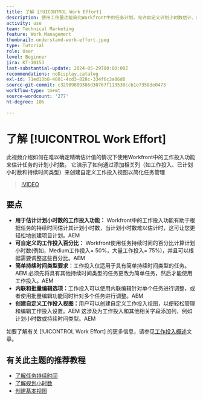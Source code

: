 ```yaml
---
title: 了解 [!UICONTROL Work Effort]
description: 使用工作量功能简化Workfront中的任务计划，允许自定义计划小时数估计、内联和批量编辑以及自定义视图，以实现高效的项目管理。
activity: use
team: Technical Marketing
feature: Work Management
thumbnail: understand-work-effort.jpeg
type: Tutorial
role: User
level: Beginner
jira: KT-10153
last-substantial-update: 2024-05-29T00:00:00Z
recommendations: noDisplay,catalog
exl-id: 71ed10b8-4801-4cd3-828c-334f6c3a86d8
source-git-commit: c32909809386d30767f113530ccb1e7358de0473
workflow-type: tm+mt
source-wordcount: '277'
ht-degree: 10%

---
```


# 了解 [!UICONTROL Work Effort]

此视频介绍如何在难以确定精确估计值的情况下使用Workfront中的工作投入功能来估计任务的计划小时数。
它演示了如何通过添加相关列（如工作投入、已计划小时数和持续时间类型）来创建自定义工作投入视图以简化任务管理

>[!VIDEO](https://video.tv.adobe.com/v/3429446/?quality=12&learn=on&enablevpops)

## 要点

* **用于估计计划小时数的工作投入功能：** Workfront中的工作投入功能有助于根据任务的持续时间估计其计划小时数，当计划小时数难以估计时，这可让您更轻松地创建项目计划。&#x200B;AEM
* **可自定义的工作投入百分比：** Workfront使用任务持续时间的百分比计算计划小时数(例如，Medium工作投入= 50%，大量工作投入= 75%)，并且可以根据需要调整这些百分比。&#x200B;AEM
* **简单持续时间类型要求：**&#x200B;工作投入仅适用于具有简单持续时间类型的任务。&#x200B;AEM 必须先将具有其他持续时间类型的任务更改为简单任务，然后才能使用工作投入。&#x200B;AEM
* **内联和批量编辑选项：**&#x200B;工作投入可以使用内联编辑针对单个任务进行调整，或者使用批量编辑功能同时针对多个任务进行调整。&#x200B;AEM
* **创建自定义工作投入视图：**&#x200B;用户可以创建自定义工作投入视图，以便轻松管理和编辑工作投入设置。&#x200B;AEM 这涉及为工作投入和其他相关字段添加列，例如计划小时数或持续时间类型。&#x200B;AEM


如要了解有关 [!UICONTROL Work Effort] 的更多信息，请参见[工作投入概述](https://experienceleague.adobe.com/docs/workfront/using/manage-work/tasks/task-information/work-effort.html?lang=zh-Hans)文章。


## 有关此主题的推荐教程

* [了解任务持续时间](/help/manage-work/tasks/understand-task-durations.md)
* [了解规划小时数](/help/manage-work/tasks/understand-planned-hours.md)
* [创建基本视图](/help/reporting/basic-reporting/create-a-basic-view.md)
